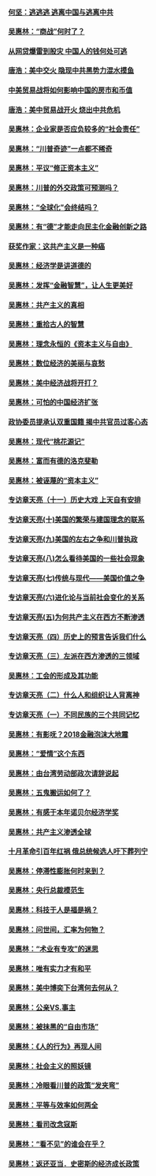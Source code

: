 #### [何坚：逃逃逃 逃离中国与逃离中共](../pages/nsc423/n10592891.md?t=10111833) 

#### [吴惠林：“商战”何时了？](../pages/nsc423/n10573558.md?t=10111833) 

#### [从网贷爆雷到股灾 中国人的钱何处可逃](../pages/nsc423/n10572800.md?t=10111833) 

#### [唐浩：美中交火 隐现中共黑势力混水摸鱼](../pages/nsc423/n10544040.md?t=10111833) 

#### [中美贸易战将如何影响中国的房市和币值](../pages/nsc423/n10543697.md?t=10111833) 

#### [唐浩：美中贸易战开火 烧出中共危机](../pages/nsc423/n10540126.md?t=10111833) 

#### [吴惠林：企业家是否应负较多的“社会责任”](../pages/nsc423/n10535022.md?t=10111833) 

#### [吴惠林：“川普奇迹”一点都不稀奇](../pages/nsc423/n10512808.md?t=10111833) 

#### [吴惠林：平议“修正资本主义”](../pages/nsc423/n10495724.md?t=10111833) 

#### [吴惠林：川普的外交政策可预测吗？](../pages/nsc423/n10462387.md?t=10111833) 

#### [吴惠林：“全球化”会终结吗？](../pages/nsc423/n10452838.md?t=10111833) 

#### [吴惠林：有“德”才能走向民主化金融创新之路](../pages/nsc423/n10432292.md?t=10111833) 

#### [获奖作家：这共产主义是一种癌](../pages/nsc423/n10431541.md?t=10111833) 

#### [吴惠林：经济学是讲道德的](../pages/nsc423/n10398014.md?t=10111833) 

#### [吴惠林：发挥“金融智慧”，让人生更美好](../pages/nsc423/n10375019.md?t=10111833) 

#### [吴惠林：共产主义的真相](../pages/nsc423/n10351394.md?t=10111833) 

#### [吴惠林：重拾古人的智慧](../pages/nsc423/n10337691.md?t=10111833) 

#### [吴惠林：理念永恒的《资本主义与自由》](../pages/nsc423/n10316274.md?t=10111833) 

#### [吴惠林：数位经济的美丽与哀愁](../pages/nsc423/n10292946.md?t=10111833) 

#### [吴惠林：美中经济战将开打？](../pages/nsc423/n10258825.md?t=10111833) 

#### [吴惠林：可怕的中国经济扩张](../pages/nsc423/n10219147.md?t=10111833) 

#### [政协委员提承认双重国籍 揭中共官员过客心态](../pages/nsc423/n10208809.md?t=10111833) 

#### [吴惠林：现代“桃花源记”](../pages/nsc423/n10185234.md?t=10111833) 

#### [吴惠林：富而有德的洛克斐勒](../pages/nsc423/n10142264.md?t=10111833) 

#### [吴惠林：被诬蔑的“资本主义”](../pages/nsc423/n10124816.md?t=10111833) 

#### [专访章天亮（十一）历史大戏 上天自有安排](../pages/nsc423/n10094905.md?t=10111833) 

#### [专访章天亮(十)美国的繁荣与建国理念的联系](../pages/nsc423/n10094899.md?t=10111833) 

#### [专访章天亮(九)美国的左右之争和川普执政](../pages/nsc423/n10094889.md?t=10111833) 

#### [专访章天亮(八)怎么看待美国的一些社会现象](../pages/nsc423/n10094857.md?t=10111833) 

#### [专访章天亮(七)传统与现代——美国价值之争](../pages/nsc423/n10093140.md?t=10111833) 

#### [专访章天亮(六)进化论与当前社会变化的关系](../pages/nsc423/n10092036.md?t=10111833) 

#### [专访章天亮(五)为何共产主义在西方不断渗透](../pages/nsc423/n10083620.md?t=10111833) 

#### [专访章天亮（四）历史上的预言告诉我们什么](../pages/nsc423/n10083606.md?t=10111833) 

#### [专访章天亮（三）左派在西方渗透的三领域](../pages/nsc423/n10081115.md?t=10111833) 

#### [吴惠林：工会的形成及其功能](../pages/nsc423/n10080633.md?t=10111833) 

#### [专访章天亮（二）什么人和组织让人背离神](../pages/nsc423/n10076637.md?t=10111833) 

#### [专访章天亮（一）不同民族的三个共同记忆](../pages/nsc423/n10074188.md?t=10111833) 

#### [吴惠林：有影呒？2018金融泡沫大地震](../pages/nsc423/n10040534.md?t=10111833) 

#### [吴惠林：“爱情”这个东西](../pages/nsc423/n10019423.md?t=10111833) 

#### [吴惠林：由台湾劳动部政次请辞说起](../pages/nsc423/n9979679.md?t=10111833) 

#### [吴惠林：五鬼搬运如何了？](../pages/nsc423/n9925338.md?t=10111833) 

#### [吴惠林：有感于本年诺贝尔经济学奖](../pages/nsc423/n9871883.md?t=10111833) 

#### [吴惠林：共产主义渗透全球](../pages/nsc423/n9812748.md?t=10111833) 

#### [十月革命引百年红祸 俄总统候选人吁下葬列宁](../pages/nsc423/n9810182.md?t=10111833) 

#### [吴惠林：停滞性膨胀何时来到？](../pages/nsc423/n9764136.md?t=10111833) 

#### [吴惠林：央行总裁模范生](../pages/nsc423/n9728134.md?t=10111833) 

#### [吴惠林：科技于人是福是祸？](../pages/nsc423/n9672982.md?t=10111833) 

#### [吴惠林：问世间，汇率为何物？](../pages/nsc423/n9621788.md?t=10111833) 

#### [吴惠林：“术业有专攻”的迷思](../pages/nsc423/n9580363.md?t=10111833) 

#### [吴惠林：唯有实力才有和平](../pages/nsc423/n9529599.md?t=10111833) 

#### [吴惠林：美中博奕下台湾何去何从？](../pages/nsc423/n9483598.md?t=10111833) 

#### [吴惠林：公亲VS.事主](../pages/nsc423/n9425637.md?t=10111833) 

#### [吴惠林：被抹黑的“自由市场”](../pages/nsc423/n9351545.md?t=10111833) 

#### [吴惠林：《人的行为》再现人间](../pages/nsc423/n9296339.md?t=10111833) 

#### [吴惠林：社会主义的照妖镜](../pages/nsc423/n9243460.md?t=10111833) 

#### [吴惠林：冷眼看川普的政策“发夹弯”](../pages/nsc423/n9120684.md?t=10111833) 

#### [吴惠林：平等与效率如何两全](../pages/nsc423/n9075430.md?t=10111833) 

#### [吴惠林：看司改念寇斯](../pages/nsc423/n9024915.md?t=10111833) 

#### [吴惠林：“看不见”的谁会在乎？](../pages/nsc423/n8977488.md?t=10111833) 

#### [吴惠林：返还亚当．史密斯的经济成长政策](../pages/nsc423/n8931896.md?t=10111833) 

